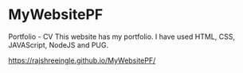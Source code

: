 # MyWebsitePF
 Portfolio - CV 
 This website has my portfolio. I have used HTML, CSS, JAVAScript, NodeJS and PUG.
 
 https://rajshreeingle.github.io/MyWebsitePF/
 
